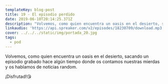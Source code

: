 ```yaml
---
templateKey: blog-post
title: 19 - El episodio perdido
date: 2019-06-10T20:14:25.371Z
description: "Volvemos, como quien encuentra un oasis en el desierto, sacando un episodio grabado hace algún tiempo donde os contamos nuestras mierdas y os hablamos de noticias random.\n\n¡Disfrutad!\U0001F618"
linkaudio: 'https://api.spreaker.com/v2/episodes/18230709/download.mp3'
cover: ../../../static/img/portada_20.jpg
tags:
  - pod
---
```

Volvemos, como quien encuentra un oasis en el desierto, sacando un episodio grabado hace algún tiempo donde os contamos nuestras mierdas y os hablamos de noticias random.

¡Disfrutad!😘
